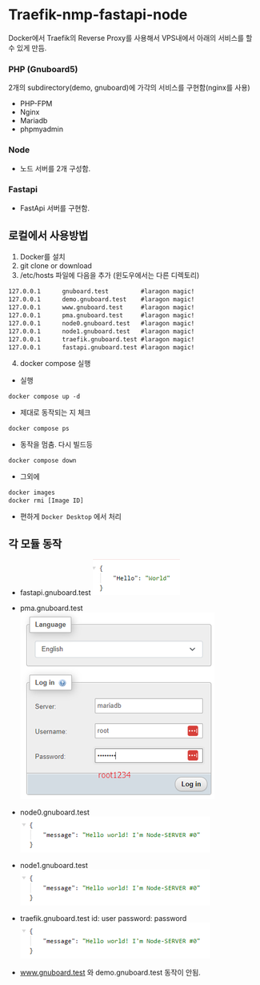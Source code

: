 # Traefik-nmp-fastapi-node
Docker에서 Traefik의 Reverse Proxy를 사용해서  VPS내에서 아래의 서비스를 할 수 있게 만듬.
### PHP (Gnuboard5)
2개의 subdirectory(demo, gnuboard)에 가각의 서비스를 구현함(nginx를 사용)
- PHP-FPM
- Nginx
- Mariadb
- phpmyadmin
### Node
- 노드 서버를 2개 구성함.
### Fastapi
- FastApi 서버를 구현함.

## 로컬에서 사용방법
1. Docker를 설치
2. git clone or download
3. /etc/hosts 파일에 다음을 추가 (윈도우에서는 다른 디렉토리)
```
127.0.0.1      gnuboard.test         #laragon magic!
127.0.0.1      demo.gnuboard.test    #laragon magic! 
127.0.0.1      www.gnuboard.test     #laragon magic!
127.0.0.1      pma.gnuboard.test     #laragon magic!
127.0.0.1      node0.gnuboard.test   #laragon magic!
127.0.0.1      node1.gnuboard.test   #laragon magic!
127.0.0.1      traefik.gnuboard.test #laragon magic!
127.0.0.1      fastapi.gnuboard.test #laragon magic!
```
4. docker compose 실행
- 실행
```
docker compose up -d
```
- 제대로 동작되는 지 체크
```
docker compose ps
```
- 동작을 멈춤.  다시 빌드등
```
docker compose down
```
- 그외에
```
docker images
docker rmi [Image ID]
```
- 편하게 `Docker Desktop` 에서 처리

## 각 모듈 동작
- fastapi.gnuboard.test
![alt text](image-4.png)

- pma.gnuboard.test
![alt text](image.png)

- node0.gnuboard.test
![alt text](image-1.png)

- node1.gnuboard.test
![alt text](image-2.png)

- traefik.gnuboard.test
id: user
password: password
![alt text](image-3.png)

- www.gnuboard.test 와 demo.gnuboard.test
동작이 안됨.